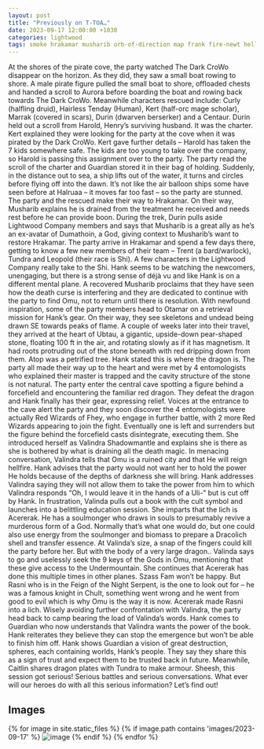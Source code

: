 ```yaml
---
layout: post
title: "Previously on T-TOA…"
date: 2023-09-17 12:00:00 +1030
categories: lightwood
tags: smoke hrakamar musharib orb-of-direction map frank fire-newt hellhound gremlin
---
```

At the shores of the pirate cove, the party watched The Dark CroWo disappear on the horizon. As they did, they saw a small boat rowing to shore. A male pirate figure pulled the small boat to shore, offloaded chests and handed a scroll to Aurora before boarding the boat and rowing back towards The Dark CroWo. Meanwhile characters rescued include: Curly (halfling druid), Hairless Tenday (Human), Kert (half-orc mage scholar), Marrak (covered in scars), Durin (dwarven berserker) and a Centaur. Durin held out a scroll from Harold, Henry’s surviving husband. It was the charter. Kert explained they were looking for the party at the cove when it was pirated by the Dark CroWo. Kert gave further details – Harold has taken the 7 kids somewhere safe. The kids are too young to take over the company, so Harold is passing this assignment over to the party. The party read the scroll of the charter and Guardian stored it in their bag of holding. Suddenly, in the distance out to sea, a ship lifts out of the water, it turns and circles before flying off into the dawn. It’s not like the air balloon ships some have seen before at Halruaa – it moves far too fast – so the party are stunned.
The party and the rescued make their way to Hrakamar. On their way, Musharib explains he is drained from the treatment he received and needs rest before he can provide boon. During the trek, Durin pulls aside Lightwood Company members and says that Musharib is a great ally as he’s an ex-avatar of Dumathoin, a God, giving context to Musharib’s want to restore Hrakamar. The party arrive in Hrakamar and spend a few days there, getting to know a few new members of their team – Trent (a bard/warlock), Tundra and Leopold (their race is Shi). A few characters in the Lightwood Company really take to the Shi. Hank seems to be watching the newcomers, unengaging, but there is a strong sense of déjà vu and like Hank is on a different mental plane. A recovered Musharib proclaims that they have seen how the death curse is interfering and they are dedicated to continue with the party to find Omu, not to return until there is resolution.
With newfound inspiration, some of the party members head to Otamar on a retrieval mission for Hank’s gear. On their way, they see skeletons and undead being drawn SE towards peaks of flame. A couple of weeks later into their travel, they arrived at the heart of Ubtau, a gigantic, upside-down pear-shaped stone, floating 100 ft in the air, and rotating slowly as if it has magnetism. It had roots protruding out of the stone beneath with red dripping down from them. Atop was a petrified tree. Hank stated this is where the dragon is. The party all made their way up to the heart and were met by 4 entomologists who explained their master is trapped and the cavity structure of the stone is not natural. The party enter the central cave spotting a figure behind a forcefield and encountering the familiar red dragon. They defeat the dragon and Hank finally has their gear, expressing relief. Voices at the entrance to the cave alert the party and they soon discover the 4 entomologists were actually Red Wizards of Fhey, who engage in further battle, with 2 more Red Wizards appearing to join the fight. Eventually one is left and surrenders but the figure behind the forcefield casts disintegrate, executing them. She introduced herself as Valindra Shadowmantle and explains she is there as she is bothered by what is draining all the death magic.
In menacing conversation, Valindra tells that Omu is a ruined city and that He will reign hellfire. Hank advises that the party would not want her to hold the power He holds because of the depths of darkness she will bring. Hank addresses Valindra saying they will not allow them to take the power from him to which Valindra responds “Oh, I would leave it in the hands of a Uli-” but is cut off by Hank. In frustration, Valinda pulls out a book with the cult symbol and launches into a belittling education session. She imparts that the lich is Acererak. He has a soulmonger who draws in souls to presumably revive a murderous form of a God. Normally that’s what one would do, but one could also use energy from the soulmonger and biomass to prepare a Dracolich shell and transfer essence. At Valinda’s size, a snap of the fingers could kill the party before her. But with the body of a very large dragon.. Valinda says to go and uselessly seek the 9 keys of the Gods in Omu, mentioning that these give access to the Undermountain. She continues that Acererak has done this multiple times in other planes. Szass Fam won’t be happy. But Rasni who is in the Feign of the Night Serpent, is the one to look out for – he was a famous knight in Chult, something went wrong and he went from good to evil which is why Omu is the way it is now. Acererak made Rasni into a lich.
Wisely avoiding further confrontation with Valindra, the party head back to camp bearing the load of Valinda’s words. Hank comes to Guardian who now understands that Valindra wants the power of the book. Hank reiterates they believe they can stop the emergence but won’t be able to finish him off. Hank shows Guardian a vision of great destruction, spheres, each containing worlds, Hank’s people. They say they share this as a sign of trust and expect them to be trusted back in future. Meanwhile, Caitlin shares dragon plates with Tundra to make armour. Sheesh, this session got serious! Serious battles and serious conversations. What ever will our heroes do with all this serious information? Let’s find out!

## Images
{% for image in site.static_files %}
{% if image.path contains 'images/2023-09-17' %}
<img src="{{image.path}}" alt="image" />
{% endif %}
{% endfor %}
